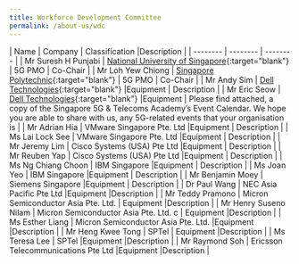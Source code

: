 ```yaml
---
title: Workforce Development Committee
permalink: /about-us/wdc
---
```

| Name | Company | Classification |Description |
| -------- | -------- | -------- |
| Mr Suresh H Punjabi |   [National University of Singapore](https://www.nus.edu.sg){:target="blank"} |  5G PMO   | Co-Chair   |
| Mr Loh Yew Chiong    |  [Singapore Polytechnic](https://www.sp.edu.sg){:target="blank"} | 5G PMO   | Co-Chair   |
| Mr Andy Sim   |  [Dell Technologies](https://www.delltechnologies.com/en-sg/contactus.htm){:target="blank"}  |Equipment  | Description  |
| Mr Eric Seow     |  [Dell Technologies](https://www.delltechnologies.com/en-sg/contactus.htm){:target="blank"}   |Equipment  | Please find attached, a copy of the Singapore 5G & Telecoms Academy’s Event Calendar. We hope you are able to share with us, any 5G-related events that your organisation is   |
| Mr Adrian Hia  |  VMware Singapore Pte. Ltd   |Equipment  | Description  |
| Ms Lai Lock See |  VMware Singapore Pte. Ltd   |Equipment  | Description  |
| Mr Jeremy Lim    |  Cisco Systems (USA) Pte Ltd  |Equipment  | Description  |
| Mr Reuben Yap     | Cisco Systems (USA) Pte Ltd |Equipment  | Description  |
| Ms Ng Chiang Choon     |  IBM Singapore  |Equipment  | Description  |
| Ms Joan Yeo    |  IBM Singapore    |Equipment  | Description  |
| Mr Benjamin Moey     |  Siemens Singapore   |Equipment  |  Description  |
| Dr Paul Wang    |  NEC Asia Pacific Pte Ltd |Equipment  |Description  |
| Mr Teddy Pramono     |  Micron Semiconductor Asia Pte. Ltd.   |  Equipment  |Description  |
| Mr Henry Suseno Nilam   |  Micron Semiconductor Asia Pte. Ltd. c   |  Equipment  |Description  |
| Ms Esther Liang      |  Micron Semiconductor Asia Pte. Ltd.   |Equipment  |Description  |
| Mr Heng Kwee Tong       |  SPTel   | Equipment  |Description  |
| Ms Teresa Lee      |  SPTel  |Equipment  |Description  |
| Mr Raymond Soh   |  Ericsson Telecommunications Pte Ltd   |Equipment  |Description  |